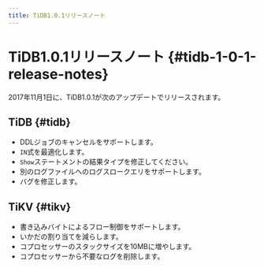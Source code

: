 ```yaml
---
title: TiDB1.0.1リリースノート
---
```


# TiDB1.0.1リリースノート {#tidb-1-0-1-release-notes}

2017年11月1日に、TiDB1.0.1が次のアップデートでリリースされます。

## TiDB {#tidb}

-   DDLジョブのキャンセルをサポートします。
-   `IN`式を最適化します。
-   `Show`ステートメントの結果タイプを修正してください。
-   別のログファイルへのログスロークエリをサポートします。
-   バグを修正します。

## TiKV {#tikv}

-   書き込みバイトによるフロー制御をサポートします。
-   いかだの割り当てを減らします。
-   コプロセッサーのスタックサイズを10MBに増やします。
-   コプロセッサーから不要なログを削除します。
